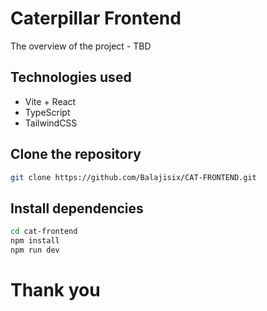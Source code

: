 # Caterpillar Frontend

The overview of the project - TBD

## Technologies used
- Vite + React
- TypeScript
- TailwindCSS

## Clone the repository
```bash
git clone https://github.com/Balajisix/CAT-FRONTEND.git
```

## Install dependencies
```bash
cd cat-frontend
npm install
npm run dev
```

# Thank you